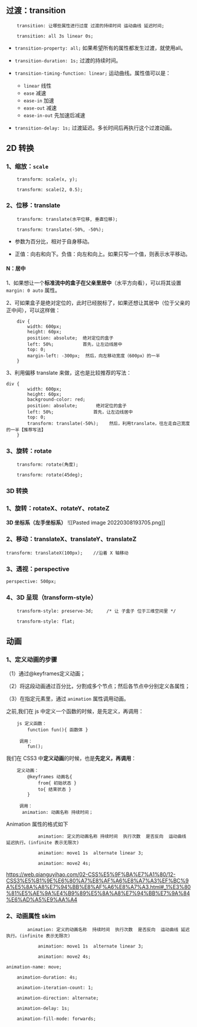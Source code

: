 ## 过渡：transition
```
	transition: 让哪些属性进行过度 过渡的持续时间 运动曲线 延迟时间;

	transition: all 3s linear 0s;
```
-   `transition-property: all;` 如果希望所有的属性都发生过渡，就使用all。
    
-   `transition-duration: 1s;` 过渡的持续时间。
    
-   `transition-timing-function: linear;` 运动曲线。属性值可以是：
    
    -   `linear` 线性
    -   `ease` 减速
    -   `ease-in` 加速
    -   `ease-out` 减速
    -   `ease-in-out` 先加速后减速
-   `transition-delay: 1s;` 过渡延迟。多长时间后再执行这个过渡动画。

##   2D 转换
###   1、缩放：`scale`
```
	transform: scale(x, y);

	transform: scale(2, 0.5);
```
###   2、位移：translate
```
	transform: translate(水平位移, 垂直位移);

	transform: translate(-50%, -50%);
```
-   参数为百分比，相对于自身移动。
    
-   正值：向右和向下。负值：向左和向上。如果只写一个值，则表示水平移动。

#### N：居中
1、如果想让一个**标准流中的盒子在父亲里居中**（水平方向看），可以将其设置 `margin: 0 auto` 属性。

2、可如果盒子是绝对定位的，此时已经脱标了，如果还想让其居中（位于父亲的正中间），可以这样做：
```
	div {
		width: 600px;
		height: 60px;
		position: absolute;  绝对定位的盒子
		left: 50%;           首先，让左边线居中
		top: 0;
		margin-left: -300px;  然后，向左移动宽度（600px）的一半
	}
```
3、利用偏移 translate 来做，这也是比较推荐的写法：
```
div {
	    width: 600px;
	    height: 60px;
	    background-color: red;
	    position: absolute;       绝对定位的盒子
	    left: 50%;               首先，让左边线居中
	    top: 0;
	    transform: translate(-50%);    然后，利用translate，往左走自己宽度的一半【推荐写法】
	}
```

###   3、旋转：rotate
```
	transform: rotate(角度);

	transform: rotate(45deg);
```

### 3D 转换
### 1、旋转：rotateX、rotateY、rotateZ

**3D 坐标系（左手坐标系）**
![[Pasted image 20220308193705.png]]

###   2、移动：translateX、translateY、translateZ
```
transform: translateX(100px);    //沿着 X 轴移动
```

### 3、透视：perspective
```
perspective: 500px;
```
### 4、3D 呈现（transform-style）
```
	transform-style: preserve-3d;     /* 让 子盒子 位于三维空间里 */

	transform-style: flat;   
```

## 动画
### 1、定义动画的步骤

（1）通过@keyframes定义动画；

（2）将这段动画通过百分比，分割成多个节点；然后各节点中分别定义各属性；

（3）在指定元素里，通过 `animation` 属性调用动画。

之前,我们在 js 中定义一个函数的时候，是先定义，再调用：
```
    js 定义函数：
        function fun(){ 函数体 }

     调用：
     	fun();
```
我们在 CSS3 中**定义动画**的时候，也是**先定义，再调用**：
```
    定义动画：
        @keyframes 动画名{
            from{ 初始状态 }
            to{ 结束状态 }
        }

     调用：
      animation: 动画名称 持续时间；
```
Animation 属性的格式如下
```
            animation: 定义的动画名称 持续时间  执行次数  是否反向  运动曲线 延迟执行。(infinite 表示无限次)

            animation: move1 1s  alternate linear 3;

            animation: move2 4s;
```
https://web.qianguyihao.com/02-CSS%E5%9F%BA%E7%A1%80/12-CSS3%E5%B1%9E%E6%80%A7%E8%AF%A6%E8%A7%A3%EF%BC%9A%E5%8A%A8%E7%94%BB%E8%AF%A6%E8%A7%A3.html#_1%E3%80%81%E5%AE%9A%E4%B9%89%E5%8A%A8%E7%94%BB%E7%9A%84%E6%AD%A5%E9%AA%A4

### 2、动画属性 skim
```
        animation: 定义的动画名称  持续时间  执行次数  是否反向  运动曲线 延迟执行。(infinite 表示无限次)

            animation: move1 1s  alternate linear 3;

            animation: move2 4s;
```

```
animation-name: move;
```

```
	animation-duration: 4s;
```

```
	animation-iteration-count: 1;
```

```
	animation-direction: alternate;
```

```
	animation-delay: 1s;
```

```
	animation-fill-mode: forwards;
```